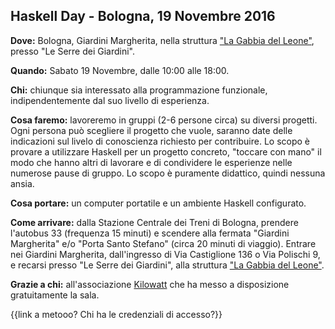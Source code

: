## Haskell Day - Bologna, 19 Novembre 2016

**Dove:** Bologna, Giardini Margherita, nella struttura ["La Gabbia del Leone"](http://leserre.kilowatt.bo.it/gabbia-del-leone/), presso "Le Serre dei Giardini".

**Quando:** Sabato 19 Novembre, dalle 10:00 alle 18:00.

**Chi:** chiunque sia interessato alla programmazione funzionale, indipendentemente dal suo livello di esperienza.

**Cosa faremo:** lavoreremo in gruppi (2-6 persone circa) su diversi progetti. Ogni persona può scegliere il progetto che vuole, saranno date delle indicazioni sul livelo di conoscienza richiesto per contribuire. Lo scopo è provare a utilizzare Haskell per un progetto concreto, "toccare con mano" il modo che hanno altri di lavorare e di condividere le esperienze nelle numerose pause di gruppo. Lo scopo è puramente didattico, quindi nessuna ansia.

**Cosa portare:** un computer portatile e un ambiente Haskell configurato.

**Come arrivare:** dalla Stazione Centrale dei Treni di Bologna, prendere l'autobus 33 (frequenza 15 minuti) e scendere alla fermata "Giardini Margherita" e/o "Porta Santo Stefano" (circa 20 minuti di viaggio). Entrare nei Giardini Margherita, dall'ingresso di Via Castiglione 136 o Via Polischi 9, e recarsi presso "Le Serre dei Giardini", alla struttura ["La Gabbia del Leone"](http://leserre.kilowatt.bo.it/gabbia-del-leone/).

**Grazie a chi:** all'associazione [Kilowatt](http://kilowatt.bo.it/about) che ha messo a disposizione gratuitamente la sala.

{{link a metooo? Chi ha le credenziali di accesso?}}

